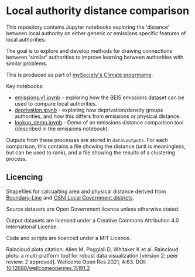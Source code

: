 # Local authority distance comparison

This repository contains Jupyter notebooks exploring the 'distance' between local authority on either generic or emissions specific features of local authorities. 

The goal is to explore and develop methods for drawing connections between 'similar' authorities to improve learning between authorities with similar problems.

This is produced as part of [mySociety's Climate progrmame](https://www.mysociety.org/climate/). 

Key notebooks:

* [emissions.v1.ipynb](emissions.v1.ipynb) - exploring how the BEIS emissions dataset can be used to compare local authorities. 
* [deprivation.ipynb](deprivation.ipynb) - exploring how deprivation/density groups authorities, and how this differs from emissions or physical distance. 
* [lookup_demo.ipynb](lookup_demo.ipynb) - Demo of an emissions distance comparison tool (described in the emissions notebook).

Outputs from these processes are stored in `data\outputs`. For each comparison, this contains a file showing the distance (unit is meaningless, but can be used to rank), and a file showing the results of a clustering process. 

## Licencing

Shapefiles for calcualting area and physical distance derived from [Boundary-Line](https://www.ordnancesurvey.co.uk/business-government/products/boundaryline) and [OSNI Local Government districts](https://www.opendatani.gov.uk/dataset/osni-open-data-largescale-boundaries-local-government-districts-2012).

Source datasets are Open Government licence unless otherwise stated.

Output datasets are licensed under a Creative Commons Attribution 4.0 International License.

Code and scripts are licenced under a MIT Licence.

Raincloud plots citation: Allen M, Poggiali D, Whitaker K et al. Raincloud plots: a multi-platform tool for robust data visualization [version 2; peer review: 2 approved]. Wellcome Open Res 2021, 4:63. DOI: [10.12688/wellcomeopenres.15191.2](https://wellcomeopenresearch.org/articles/4-63/v2)

